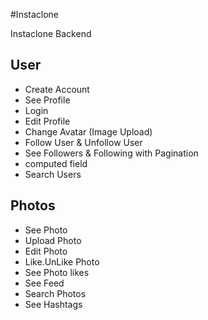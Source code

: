#Instaclone

Instaclone Backend

## User

- Create Account
- See Profile
- Login
- Edit Profile
- Change Avatar (Image Upload)
- Follow User & Unfollow User 
- See Followers & Following with Pagination
- computed field
- Search Users

## Photos

- See Photo
- Upload Photo
- Edit Photo
- Like.UnLike Photo
- See Photo likes
- See Feed
- Search Photos
- See Hashtags